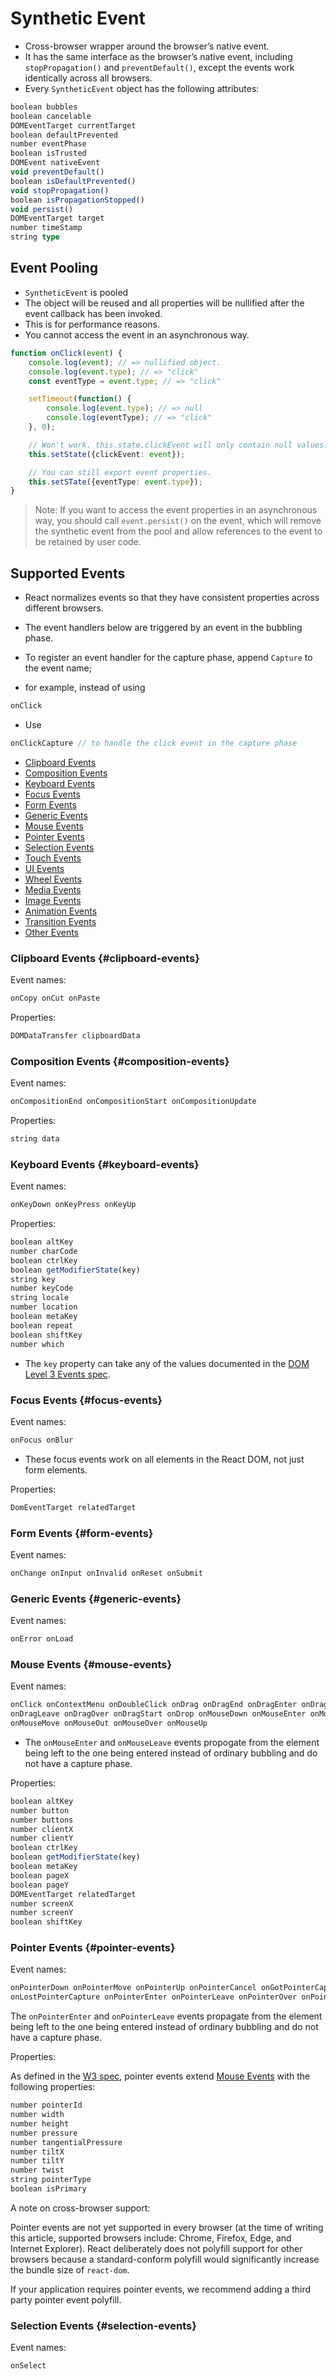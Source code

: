 # Synthetic Event

* Cross-browser wrapper around the browser’s native event. 
* It has the same interface as the browser’s native event, including `stopPropagation()` and `preventDefault()`, except the events work identically across all browsers.
* Every `SyntheticEvent` object has the following attributes:

```ts
boolean bubbles
boolean cancelable
DOMEventTarget currentTarget
boolean defaultPrevented
number eventPhase
boolean isTrusted
DOMEvent nativeEvent
void preventDefault()
boolean isDefaultPrevented()
void stopPropagation()
boolean isPropagationStopped()
void persist()
DOMEventTarget target
number timeStamp
string type
```

## Event Pooling

* `SyntheticEvent` is pooled
* The object will be reused and all properties will be nullified after the event callback has been invoked. 
* This is for performance reasons. 
* You cannot access the event in an asynchronous way.

```ts
function onClick(event) {
    console.log(event); // => nullified object.
    console.log(event.type); // => "click"
    const eventType = event.type; // => "click"

    setTimeout(function() {
        console.log(event.type); // => null
        console.log(eventType); // => "click"
    }, 0);

    // Won't work. this.state.clickEvent will only contain null values.
    this.setState({clickEvent: event});

    // You can still export event properties.
    this.setSTate({eventType: event.type});
}
```

> Note: 
> If you want to access the event properties in an asynchronous way, you should call `event.persist()` on the event, 
> which will remove the synthetic event from the pool and allow references to the event to be retained by user code.

## Supported Events

* React normalizes events so that they have consistent properties across different browsers.

* The event handlers below are triggered by an event in the bubbling phase. 
* To register an event handler for the capture phase, append `Capture` to the event name;
* for example, instead of using 

```ts
onClick
```

* Use 

```ts
onClickCapture // to handle the click event in the capture phase
```

- [Clipboard Events](#clipboard-events)
- [Composition Events](#composition-events)
- [Keyboard Events](#keyboard-events)
- [Focus Events](#focus-events)
- [Form Events](#form-events)
- [Generic Events](#generic-events)
- [Mouse Events](#mouse-events)
- [Pointer Events](#pointer-events)
- [Selection Events](#selection-events)
- [Touch Events](#touch-events)
- [UI Events](#ui-events)
- [Wheel Events](#wheel-events)
- [Media Events](#media-events)
- [Image Events](#image-events)
- [Animation Events](#animation-events)
- [Transition Events](#transition-events)
- [Other Events](#other-events)

### Clipboard Events {#clipboard-events}

Event names:

```ts
onCopy onCut onPaste
```

Properties:

```ts
DOMDataTransfer clipboardData
```

### Composition Events {#composition-events}

Event names:

```ts
onCompositionEnd onCompositionStart onCompositionUpdate
```

Properties:

```ts
string data
```

### Keyboard Events {#keyboard-events}

Event names:

```ts
onKeyDown onKeyPress onKeyUp
```

Properties:

```ts
boolean altKey
number charCode
boolean ctrlKey
boolean getModifierState(key)
string key
number keyCode
string locale
number location
boolean metaKey
boolean repeat
boolean shiftKey
number which
```

* The `key` property can take any of the values documented in the [DOM Level 3 Events spec](https://www.w3.org/TR/uievents-key/#named-key-attribute-values).

### Focus Events {#focus-events}

Event names:

```ts
onFocus onBlur
```

* These focus events work on all elements in the React DOM, not just form elements.

Properties:

```ts
DomEventTarget relatedTarget
```

### Form Events {#form-events}

Event names:

```ts
onChange onInput onInvalid onReset onSubmit
```

### Generic Events {#generic-events}

Event names:

```ts
onError onLoad
```

### Mouse Events {#mouse-events}

Event names:

```ts
onClick onContextMenu onDoubleClick onDrag onDragEnd onDragEnter onDragExit
onDragLeave onDragOver onDragStart onDrop onMouseDown onMouseEnter onMouseLeave
onMouseMove onMouseOut onMouseOver onMouseUp
```

* The `onMouseEnter` and `onMouseLeave` events propogate from the element being left to the one being entered instead of ordinary bubbling and do not have a capture phase.

Properties:

```ts
boolean altKey
number button
number buttons
number clientX
number clientY
boolean ctrlKey
boolean getModifierState(key)
boolean metaKey
boolean pageX
boolean pageY
DOMEventTarget relatedTarget
number screenX
number screenY
boolean shiftKey
```

### Pointer Events {#pointer-events}

Event names:

```ts
onPointerDown onPointerMove onPointerUp onPointerCancel onGotPointerCapture
onLostPointerCapture onPointerEnter onPointerLeave onPointerOver onPointerOut
```

The `onPointerEnter` and `onPointerLeave` events propagate from the element being left to the one being entered instead of ordinary bubbling and do not have a capture phase.

Properties:

As defined in the [W3 spec](https://www.w3.org/TR/pointerevents/), pointer events extend [Mouse Events](#mouse-events) with the following properties:

```ts
number pointerId
number width
number height
number pressure
number tangentialPressure
number tiltX
number tiltY
number twist
string pointerType
boolean isPrimary
```

A note on cross-browser support:

Pointer events are not yet supported in every browser (at the time of writing this article, supported browsers include: Chrome, Firefox, Edge, and Internet Explorer). React deliberately does not polyfill support for other browsers because a standard-conform polyfill would significantly increase the bundle size of `react-dom`.

If your application requires pointer events, we recommend adding a third party pointer event polyfill.

### Selection Events {#selection-events}

Event names:

```ts
onSelect
```
